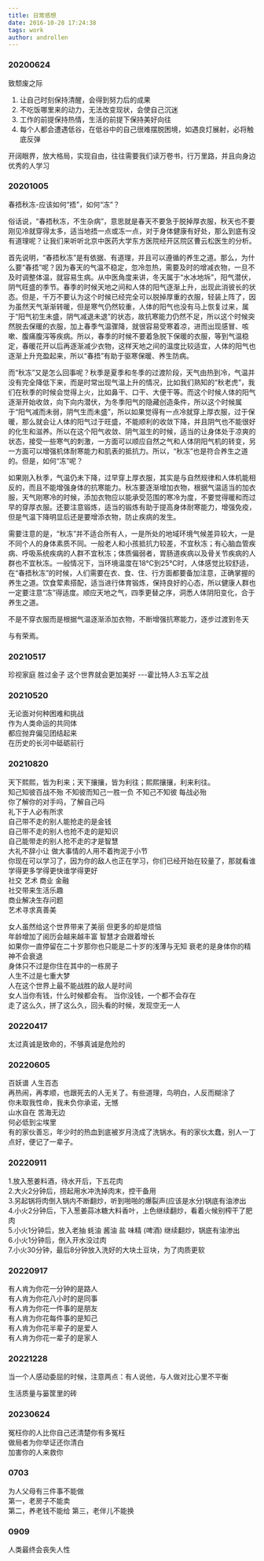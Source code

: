 ```yaml
---
title: 日常感想
date: 2016-10-28 17:24:38
tags: work
author: androllen 
---
```


### 20200624

致颓废之际

1. 让自己时刻保持清醒，会得到努力后的成果
1. 不吃饭哪里来的动力，无法改变现状，会使自己沉迷
1. 工作的前提保持热情，生活的前提下保持美好向往
1. 每个人都会遭遇低谷，在低谷中的自己很难摆脱困境，如遇良灯展射，必将触底反弹

开阔眼界，放大格局，实现自由，往往需要我们读万卷书，行万里路，并且向身边优秀的人学习

### 20201005

春捂秋冻-应该如何“捂”，如何“冻”？

俗话说，“春捂秋冻，不生杂病”，意思就是春天不要急于脱掉厚衣服，秋天也不要刚见冷就穿得太多，适当地捂一点或冻一点，对于身体健康有好处，那么到底有没有道理呢？让我们来听听北京中医药大学东方医院经开区院区曹云松医生的分析。

首先说明，“春捂秋冻”是有依据、有道理，并且可以遵循的养生之道。那么，为什么要“春捂”呢？因为春天的气温不稳定，忽冷忽热，需要及时的增减衣物，一旦不及时调整体温，就容易生病。从中医角度来讲，冬天属于“水冰地坼”，阳气潜伏，阴气旺盛的季节。春季的时候天地之间和人体的阳气逐渐上升，出现此消彼长的状态。但是，千万不要认为这个时候已经完全可以脱掉厚重的衣服，轻装上阵了，因为虽然天气渐渐转暖，但是寒气仍然较重，人体的阳气也没有马上恢复过来，属于“阳气初生未盛，阴气减退未退”的状态，故抗寒能力仍然不足，所以这个时候突然脱去保暖的衣服，加上春季气温骤降，就很容易受寒着凉，进而出现感冒、咳嗽、腹痛腹泻等疾病。所以，春季的时候不要着急脱下保暖的衣服，等到气温稳定，春暖花开以后再逐渐减少衣物，这样天地之间的温度比较适宜，人体的阳气也逐渐上升充盈起来，所以“春捂”有助于驱寒保暖、养生防病。

而“秋冻”又是怎么回事呢？秋季是夏季和冬季的过渡阶段，天气由热到冷，气温并没有完全降低下来，而是时常出现气温上升的情况，比如我们熟知的“秋老虎”，我们在秋季的时候会觉得上火，比如鼻干、口干、大便干等。而这个时候人体的阳气逐渐开始收敛，向下向内潜伏，为冬季阳气的隐藏创造条件，所以这个时候属于“阳气减而未弱，阴气生而未盛”，所以如果觉得有一点冷就穿上厚衣服，过于保暖，那么就会让人体的阳气过于旺盛，不能顺利的收敛下降，并且阴气也不能很好的化生和滋养。所以在这个阳气收敛、阴气滋生的时候，适当的让身体处于凉爽的状态，接受一些寒气的刺激，一方面可以顺应自然之气和人体阴阳气机的转变，另一方面可以增强机体耐寒能力和肌表的抵抗力。所以，“秋冻”也是符合养生之道的。但是，如何“冻”呢？

如果刚入秋季，气温仍未下降，过早穿上厚衣服，其实是与自然规律和人体机能相反的，而且不能增强身体的抗寒能力。秋冻要逐渐增加衣物，根据气温适当的加衣服，天气刚寒冷的时候，添加衣物应以能承受范围的寒冷为度，不要觉得暖和而过早的穿厚衣服。还要注意锻炼，适当的锻炼有助于提高身体耐寒能力，增强免疫，但是气温下降明显后还是要增添衣物，防止疾病的发生。

需要注意的是，“秋冻”并不适合所有人，一是所处的地域环境气候差异较大，一是不同个人的身体素质不同。一般老人和小孩抵抗力较差，不宜秋冻；有心脑血管疾病、呼吸系统疾病的人群不宜秋冻；体质偏弱者，胃肠道疾病以及骨关节疾病的人群也不宜秋冻。一般情况下，当环境温度在18℃到25℃时，人体感觉比较舒适，在“春捂秋冻”的时候，人们需要在衣、食、住、行方面都要备加注意，正确掌握的养生之道。饮食荤素搭配，适当进行体育锻炼，保持良好的心态，所以健康人群也一定要注意“冻”得适度。顺应天地之气，四季更替之序，洞悉人体阴阳变化，合于养生之道。

不是不穿衣服而是根据气温逐渐添加衣物，不断增强抗寒能力，逐步过渡到冬天

与有荣焉。

### 20210517

珍视家庭 胜过金子 这个世界就会更加美好 ---霍比特人3:五军之战

### 20210520

无论面对何种困难和挑战  
作为人类命运的共同体  
都应抛弃偏见团结起来  
在历史的长河中砥砺前行  

### 20210820

天下熙熙，皆为利来；天下攘攘，皆为利往；熙熙攘攘，利来利往。  
知己知彼百战不殆 不知彼而知己一胜一负 不知己不知彼 每战必殆    
你了解你的对手吗，了解自己吗  
礼下于人必有所求  
自己带不走的别人能抢走的是金钱  
自己带不走的别人也抢不走的是知识  
自己能带走的别人抢不走的才是智慧  
大礼不辞小让 做大事情的人用不着拘泥于小节  
你现在可以学习了，因为你的敌人也正在学习，你们已经开始在较量了，那就看谁学得更多学得更快谁学得更好  
社交 艺术 商业 金融   
社交带来生活乐趣  
商业解决生存问题  
艺术寻求真善美  

女人虽然给这个世界带来了美丽 但更多的却是烦恼    
年龄增加了阅历会越来越丰富 智慧才会跟着增长   
如果你一直停留在二十岁那你也只能是二十岁的浅薄与无知 衰老的是身体你的精神不会衰退  
身体只不过是你住在其中的一栋房子  
人生不过是七重大梦  
人在这个世界上最不能战胜的敌人是时间  
女人当你有钱，什么时候都会有。 当你没钱，一个都不会存在  
走了这么久，拼了这么久，回头看的时候，发现空无一人  

### 20220417

太过真诚是致命的，不够真诚是危险的

### 20220605

百妖谱 人生百态  
再热闹，再孝顺，也跟死去的人无关了。有些道理，鸟明白，人反而糊涂了  
你未取我性命，我未负你承诺，无憾  
山水自在 苦海无边  
何必低到尘埃里  
有的家伙善忘，年少时的热血到底被岁月浇成了洗锅水。有的家伙太蠢，别人一丁点好，便记了一辈子。

### 20220911

1.放入葱姜料酒，待水开后，下五花肉  
2.大火2分钟后，捞起用水冲洗掉肉末，控干备用  
3.另起锅将肉倒入锅内不断翻炒，听到啪啪的爆裂声(应该是水分)锅底有油渗出  
4.小火2分钟后，下入葱姜蒜冰糖大料香叶，上色继续翻炒，看着火候别榨干了肥肉   
5.小火1分钟后，放入老抽 蚝油 酱油 盐 味精 (啤酒) 继续翻炒，锅底有油渗出  
6.小火1分钟后，倒入开水没过肉  
7.小火30分钟，最后8分钟放入洗好的大块土豆块，为了肉质更软  


### 20220917

有人肯为你花一分钟的是路人  
有人肯为你花八小时的是同事  
有人肯为你花一件事的是朋友  
有人肯为你花每件事的是知己  
有人肯为你花半辈子的是爱人  
有人肯为你花一辈子的是家人  

### 20221228

当一个人感动委屈的时候，注意两点：有人说他，与人做对比心里不平衡


生活质量与篓筐里的砖

### 20230624

冤枉你的人比你自己还清楚你有多冤枉  
做局者为你举证还你清白  
加害你的人来救你  

### 0703

为人父母有三件事不能做  
第一，老房子不能卖  
第二，养老钱不能给 
第三，老伴儿不能换  

### 0909

人类最终会丧失人性